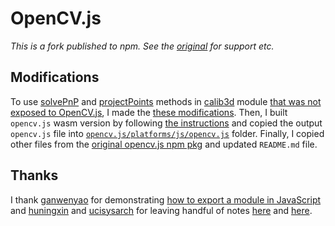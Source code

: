 # OpenCV.js

_This is a fork published to npm. See the [original](https://www.npmjs.com/package/opencv.js) for support etc._

## Modifications

To use [solvePnP](https://docs.opencv.org/3.4.5/d9/d0c/group__calib3d.html#ga549c2075fac14829ff4a58bc931c033d) and [projectPoints](https://docs.opencv.org/3.4.5/d9/d0c/group__calib3d.html#ga1019495a2c8d1743ed5cc23fa0daff8c) methods in [calib3d](https://docs.opencv.org/3.4.5/d9/d0c/group__calib3d.html) module [that was not exposed to OpenCV.js](https://github.com/ucisysarch/opencvjs#exported-opencv-subset), I made the [these modifications](https://github.com/mjyc/opencv/commit/1a75b08aa420062d66185efb61a456cbc4b1b430).
Then, I built `opencv.js` wasm version by following [the instructions](https://docs.opencv.org/3.4.5/d4/da1/tutorial_js_setup.html) and copied the output `opencv.js` file into [`opencv.js/platforms/js/opencv.js`](https://github.com/mjyc/opencv/tree/js3.4.5_calib3d/platforms/js/opencv.js) folder.
Finally, I copied other files from the [original opencv.js npm pkg](https://www.npmjs.com/package/opencv.js) and updated `README.md` file.

## Thanks

I thank [ganwenyao](https://github.com/ganwenyao) for demonstrating [how to export a module in JavaScript](https://github.com/ganwenyao/opencv_js) and [huningxin](https://github.com/huningxin) and [ucisysarch](https://github.com/ucisysarch) for leaving handful of notes [here](https://github.com/huningxin/opencv) and [here](https://github.com/ucisysarch/opencvjs).

